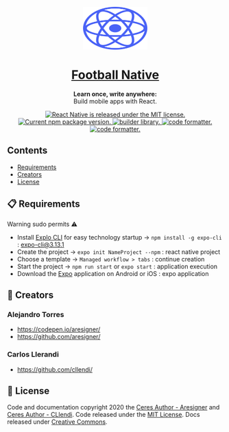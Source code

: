 <p align="center">
  <img src="./private/favicon.svg" alt="React Logo" width="150" height="100">
</p>

<h1 align="center">
  <a href="https://reactnative.dev/">
    Football Native
  </a>
</h1>

<p align="center">
  <strong>Learn once, write anywhere:</strong><br>
  Build mobile apps with React.
</p>

<p align="center">
  <a href="https://github.com/facebook/react-native/blob/master/LICENSE">
    <img src="https://img.shields.io/badge/license-MIT-orange.svg" alt="React Native is released under the MIT license." />
  </a>
  <a href="https://www.npmjs.org/package/react-native">
    <img src="https://img.shields.io/badge/npm%20version-6.13.7-success.svg" alt="Current npm package version." />
  </a>
  <a href="https://expo.io/">
    <img src="https://img.shields.io/badge/builder-Expo-blue.svg" alt="builder library." />
  </a>
  <a href="https://prettier.io/">
    <img src="https://img.shields.io/badge/formatter-Prettier-ff69b4.svg" alt="code formatter." />
  </a>
  <a href="https://babeljs.io/">
    <img src="https://img.shields.io/badge/compiler-Babel-yellow.svg" alt="code formatter." />
  </a>
</p>

## Contents

- [Requirements](#-requirements)
- [Creators](#-creators)
- [License](#-license)

## 📋 Requirements

Warning sudo permits :warning:

- Install [Explo CLI](https://docs.expo.io/versions/latest/workflow/expo-cli/) for easy technology startup -> `npm install -g expo-cli` : expo-cli@3.13.1
- Create the project -> `expo init NameProject --npm` : react native project
- Choose a template -> `Managed workflow > tabs` : continue creation
- Start the project -> `npm run start` or `expo start` : application execution
- Download the [Expo](https://play.google.com/store/apps/details?id=host.exp.exponent) application on Android or iOS : expo application

## 👏 Creators

### Alejandro Torres

- <https://codepen.io/aresigner/>
- <https://github.com/aresigner/>

### Carlos Llerandi

- <https://github.com/cllendi/>

## 📄 License

Code and documentation copyright 2020 the [Ceres Author - Aresigner](https://github.com/aresigner/) and [Ceres Author - CLlendi](https://github.com/cllendi/). Code released under the [MIT License](https://github.com/twbs/bootstrap/blob/master/LICENSE). Docs released under [Creative Commons](https://github.com/twbs/bootstrap/blob/master/docs/LICENSE).
